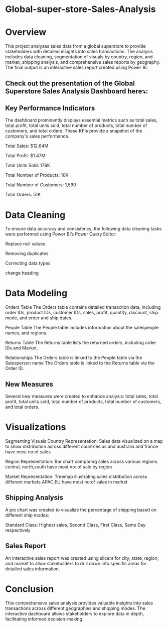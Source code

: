 # Global-super-store-Sales-Analysis

# Overview
This project analyzes sales data from a global superstore to provide stakeholders with detailed insights into sales transactions. The analysis includes data cleaning, segmentation of visuals by country, region, and market, shipping analysis, and comprehensive sales reports by geography. The final output is an interactive sales report created using Power BI.

## Check out the presentation of the Global Superstore Sales Analysis Dashboard here⤵:


## Key Performance Indicators

The dashboard prominently displays essential metrics such as total sales, total profit, total units sold, total number of products, total number of customers, and total orders. These KPIs provide a snapshot of the company's sales performance.

Total Sales: $12.64M

Total Profit: $1.47M

Total Units Sold: 178K

Total Number of Products: 10K

Total Number of Customers: 1,590

Total Orders: 51K

# Data Cleaning

To ensure data accuracy and consistency, the following data cleaning tasks were performed using Power BI’s Power Query Editor:

Replace null values

Removing duplicates

Correcting data types

change heading

# Data Modeling

Orders Table
The Orders table contains detailed transaction data, including order IDs, product IDs, customer IDs, sales, profit, quantity, discount, ship mode, and order and ship dates.

People Table
The People table includes information about the salespeople names, and regions.

Returns Table
The Returns table lists the returned orders, including order IDs and Market.

Relationships
The Orders table is linked to the People table via the Salesperson name
The Orders table is linked to the Returns table via the Order ID.

## New Measures

Several new measures were created to enhance analysis:
total sales, total profit, total units sold, total number of products, total number of customers, and total orders.


# Visualizations

Segmenting Visuals
Country Representation: Sales data visualized on a map to show distribution across different countries.us and australia and france have most no:of sales 

Region Representation: Bar chart comparing sales across various regions. central, north,south have most no: of sale by region

Market Representation: Treemap illustrating sales distribution across different markets.APAC,EU have most no:of sales in market


## Shipping Analysis

A pie chart was created to visualize the percentage of shipping based on different ship modes:

Standard Class: Highest sales,
Second Class,
First Class,
Same Day respectively

## Sales Report

An interactive sales report was created using slicers for city, state, region, and market to allow stakeholders to drill down into specific areas for detailed sales information.

# Conclusion

This comprehensive sales analysis provides valuable insights into sales transactions across different geographies and shipping modes. The interactive dashboard allows stakeholders to explore data in depth, facilitating informed decision-making.
